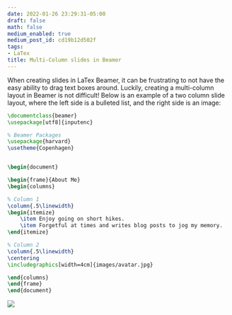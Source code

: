 ```yaml
---
date: 2022-01-26 23:29:31-05:00
draft: false
math: false
medium_enabled: true
medium_post_id: cd19b12d502f
tags:
- LaTex
title: Multi-Column slides in Beamer
---
```


When creating slides in LaTex Beamer, it can be frustrating to not have the easy ability to drag text boxes around. Luckily, creating a multi-column layout in Beamer is not difficult! Below is an example of a two column slide layout, where the left side is a bulleted list, and the right side is an image:

```latex
\documentclass{beamer}
\usepackage[utf8]{inputenc}

% Beamer Packages
\usepackage{harvard}
\usetheme{Copenhagen}


\begin{document}

\begin{frame}{About Me}
\begin{columns}

% Column 1
\column{.5\linewidth}
\begin{itemize}
    \item Enjoy going on short hikes.
    \item Forgetful at times and writes blog posts to jog my memory.
\end{itemize}

% Column 2
\column{.5\linewidth}
\centering
\includegraphics[width=4cm]{images/avatar.jpg}

\end{columns}
\end{frame}
\end{document}
```

![](/files/images/blog/202201262338.svg)